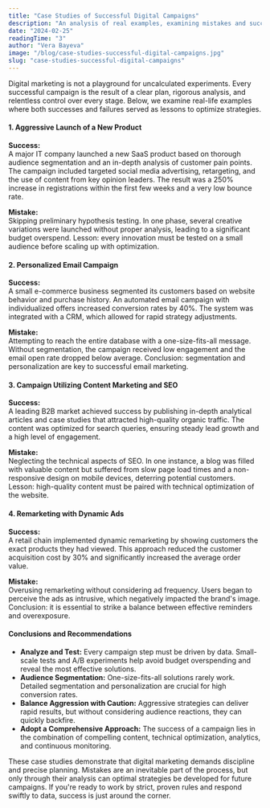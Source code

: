```yaml
---
title: "Case Studies of Successful Digital Campaigns"
description: "An analysis of real examples, examining mistakes and successes to develop optimal strategies."
date: "2024-02-25"
readingTime: "3"
author: "Vera Bayeva"
image: "/blog/case-studies-successful-digital-campaigns.jpg"
slug: "case-studies-successful-digital-campaigns"
---
```


Digital marketing is not a playground for uncalculated experiments. Every successful campaign is the result of a clear plan, rigorous analysis, and relentless control over every stage. Below, we examine real-life examples where both successes and failures served as lessons to optimize strategies.

#### 1. Aggressive Launch of a New Product

**Success:**  
A major IT company launched a new SaaS product based on thorough audience segmentation and an in-depth analysis of customer pain points. The campaign included targeted social media advertising, retargeting, and the use of content from key opinion leaders. The result was a 250% increase in registrations within the first few weeks and a very low bounce rate.

**Mistake:**  
Skipping preliminary hypothesis testing. In one phase, several creative variations were launched without proper analysis, leading to a significant budget overspend. Lesson: every innovation must be tested on a small audience before scaling up with optimization.

#### 2. Personalized Email Campaign

**Success:**  
A small e-commerce business segmented its customers based on website behavior and purchase history. An automated email campaign with individualized offers increased conversion rates by 40%. The system was integrated with a CRM, which allowed for rapid strategy adjustments.

**Mistake:**  
Attempting to reach the entire database with a one-size-fits-all message. Without segmentation, the campaign received low engagement and the email open rate dropped below average. Conclusion: segmentation and personalization are key to successful email marketing.

#### 3. Campaign Utilizing Content Marketing and SEO

**Success:**  
A leading B2B market achieved success by publishing in-depth analytical articles and case studies that attracted high-quality organic traffic. The content was optimized for search queries, ensuring steady lead growth and a high level of engagement.

**Mistake:**  
Neglecting the technical aspects of SEO. In one instance, a blog was filled with valuable content but suffered from slow page load times and a non-responsive design on mobile devices, deterring potential customers. Lesson: high-quality content must be paired with technical optimization of the website.

#### 4. Remarketing with Dynamic Ads

**Success:**  
A retail chain implemented dynamic remarketing by showing customers the exact products they had viewed. This approach reduced the customer acquisition cost by 30% and significantly increased the average order value.

**Mistake:**  
Overusing remarketing without considering ad frequency. Users began to perceive the ads as intrusive, which negatively impacted the brand's image. Conclusion: it is essential to strike a balance between effective reminders and overexposure.

#### Conclusions and Recommendations

- **Analyze and Test:** Every campaign step must be driven by data. Small-scale tests and A/B experiments help avoid budget overspending and reveal the most effective solutions.
- **Audience Segmentation:** One-size-fits-all solutions rarely work. Detailed segmentation and personalization are crucial for high conversion rates.
- **Balance Aggression with Caution:** Aggressive strategies can deliver rapid results, but without considering audience reactions, they can quickly backfire.
- **Adopt a Comprehensive Approach:** The success of a campaign lies in the combination of compelling content, technical optimization, analytics, and continuous monitoring.

These case studies demonstrate that digital marketing demands discipline and precise planning. Mistakes are an inevitable part of the process, but only through their analysis can optimal strategies be developed for future campaigns. If you're ready to work by strict, proven rules and respond swiftly to data, success is just around the corner.
